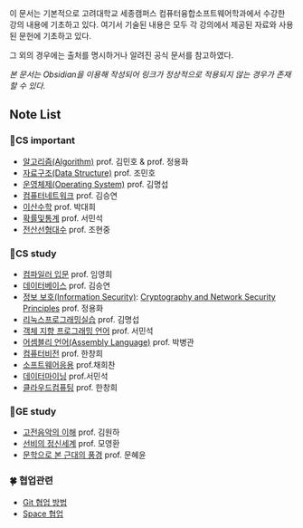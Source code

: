 이 문서는 기본적으로 고려대학교 세종캠퍼스 컴퓨터융합소프트웨어학과에서 수강한 강의 내용에 기초하고 있다. 여기서 기술된 내용은 모두 각 강의에서 제공된 자료와 사용된 문헌에 기초하고 있다.

그 외의 경우에는 출처를 명시하거나 알려진 공식 문서를 참고하였다. 

*본 문서는 Obsidian을 이용해 작성되어 링크가 정상적으로 적용되지 않는 경우가 존재할 수 있다.*
## Note List

### 📘CS important
+ [알고리즘(Algorithm)](알고리즘(Algorithm).md) prof. 김민호 & prof. 정용화
+ [자료구조(Data Structure)](자료구조(Data%20Structure).md) prof. 조민호
+ [운영체제(Operating System)](운영체제(Operating%20System).md) prof. 김명섭
+ [컴퓨터네트워크](컴퓨터네트워크.md) prof. 김승연
+ [이산수학](이산수학.md) prof. 박대희
+ [확률및통계](확률및통계) prof. 서민석
+ [전산선형대수](전산선형대수) prof. 조현중
### 📗CS study
+ [컴파일러 입문](컴파일러%20입문.md) prof. 임영희
+ [데이터베이스](데이터베이스.md) prof. 김승연
+ [정보 보호(Information Security)](정보%20보호(Information%20Security).md): [Cryptography and Network Security Principles](Cryptography%20and%20Network%20Security%20Principles.md) prof. 정용화
+ [리눅스프로그래밍실습](리눅스프로그래밍실습.md) prof. 김명섭
+ [객체 지향 프로그래밍 언어](객체%20지향%20프로그래밍%20언어.md) prof. 서민석
+ [어셈블리 언어(Assembly Language)](어셈블리%20언어(Assembly%20Language).md) prof. 박병관
+ [컴퓨터비전](컴퓨터비전.md) prof. 한창희
+ [소프트웨어응용](소프트웨어응용.md) prof.채희찬
+ [데이터마이닝](데이터마이닝.md) prof.서민석
+ [클라우드컴퓨팅](클라우드컴퓨팅.md) prof. 한창희
### 📑GE study
+ [고전음악의 이해](고전음악의%20이해.md) prof. 김원하
+ [선비의 정신세계](선비의%20정신세계.md) prof. 모영환
+ [문학으로 본 근대의 풍경](문학으로%20본%20근대의%20풍경.md) prof. 문혜윤
### 🍀 협업관련
+ [Git 협업 방법](Git%20협업%20방법.md)
+ [Space 협업](Space%20협업.md)
